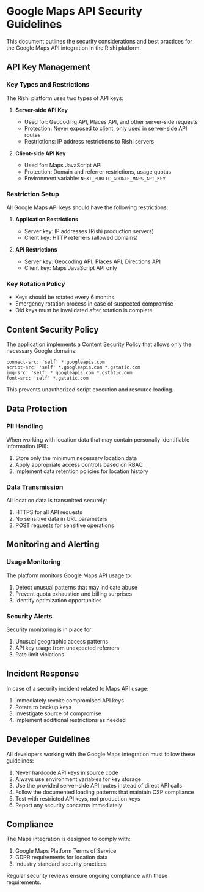 # Google Maps API Security Guidelines

This document outlines the security considerations and best practices for the Google Maps API integration in the Rishi platform.

## API Key Management

### Key Types and Restrictions

The Rishi platform uses two types of API keys:

1. **Server-side API Key**

   - Used for: Geocoding API, Places API, and other server-side requests
   - Protection: Never exposed to client, only used in server-side API routes
   - Restrictions: IP address restrictions to Rishi servers

2. **Client-side API Key**
   - Used for: Maps JavaScript API
   - Protection: Domain and referrer restrictions, usage quotas
   - Environment variable: `NEXT_PUBLIC_GOOGLE_MAPS_API_KEY`

### Restriction Setup

All Google Maps API keys should have the following restrictions:

1. **Application Restrictions**

   - Server key: IP addresses (Rishi production servers)
   - Client key: HTTP referrers (allowed domains)

2. **API Restrictions**
   - Server key: Geocoding API, Places API, Directions API
   - Client key: Maps JavaScript API only

### Key Rotation Policy

- Keys should be rotated every 6 months
- Emergency rotation process in case of suspected compromise
- Old keys must be invalidated after rotation is complete

## Content Security Policy

The application implements a Content Security Policy that allows only the necessary Google domains:

```
connect-src: 'self' *.googleapis.com
script-src: 'self' *.googleapis.com *.gstatic.com
img-src: 'self' *.googleapis.com *.gstatic.com
font-src: 'self' *.gstatic.com
```

This prevents unauthorized script execution and resource loading.

## Data Protection

### PII Handling

When working with location data that may contain personally identifiable information (PII):

1. Store only the minimum necessary location data
2. Apply appropriate access controls based on RBAC
3. Implement data retention policies for location history

### Data Transmission

All location data is transmitted securely:

1. HTTPS for all API requests
2. No sensitive data in URL parameters
3. POST requests for sensitive operations

## Monitoring and Alerting

### Usage Monitoring

The platform monitors Google Maps API usage to:

1. Detect unusual patterns that may indicate abuse
2. Prevent quota exhaustion and billing surprises
3. Identify optimization opportunities

### Security Alerts

Security monitoring is in place for:

1. Unusual geographic access patterns
2. API key usage from unexpected referrers
3. Rate limit violations

## Incident Response

In case of a security incident related to Maps API usage:

1. Immediately revoke compromised API keys
2. Rotate to backup keys
3. Investigate source of compromise
4. Implement additional restrictions as needed

## Developer Guidelines

All developers working with the Google Maps integration must follow these guidelines:

1. Never hardcode API keys in source code
2. Always use environment variables for key storage
3. Use the provided server-side API routes instead of direct API calls
4. Follow the documented loading patterns that maintain CSP compliance
5. Test with restricted API keys, not production keys
6. Report any security concerns immediately

## Compliance

The Maps integration is designed to comply with:

1. Google Maps Platform Terms of Service
2. GDPR requirements for location data
3. Industry standard security practices

Regular security reviews ensure ongoing compliance with these requirements.

